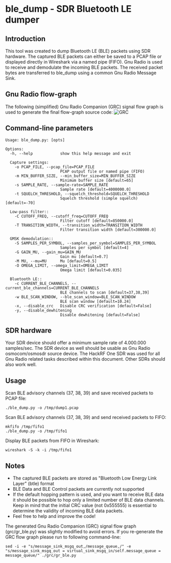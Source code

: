 # ble_dump - SDR Bluetooth LE dumper
## Introduction
This tool was created to dump Bluetooth LE (BLE) packets using SDR hardware. The captured BLE packets can either be saved to a PCAP file or displayed directly in Wireshark via a named pipe (FIFO). Gnu Radio is used to receive and demodulate the incoming BLE packets. The received packet bytes are transferred to ble_dump using a common Gnu Radio Message Sink.

## Gnu Radio flow-graph
The following (simplified) Gnu Radio Companion (GRC) signal flow graph is used to generate the final flow-graph source code:
![GRC](https://raw.githubusercontent.com/drtyhlpr/ble_dump/master/grc/gr_ble.png)


## Command-line parameters
```
Usage: ble_dump.py: [opts]

Options:
  -h, --help            show this help message and exit

  Capture settings:
    -o PCAP_FILE, --pcap_file=PCAP_FILE
                        PCAP output file or named pipe (FIFO)
    -m MIN_BUFFER_SIZE, --min_buffer_size=MIN_BUFFER_SIZE
                        Minimum buffer size [default=65]
    -s SAMPLE_RATE, --sample-rate=SAMPLE_RATE
                        Sample rate [default=4000000.0]
    -t SQUELCH_THRESHOLD, --squelch_threshold=SQUELCH_THRESHOLD
                        Squelch threshold (simple squelch) [default=-70]

  Low-pass filter::
    -C CUTOFF_FREQ, --cutoff_freq=CUTOFF_FREQ
                        Filter cutoff [default=850000.0]
    -T TRANSITION_WIDTH, --transition_width=TRANSITION_WIDTH
                        Filter transition width [default=300000.0]

  GMSK demodulation::
    -S SAMPLES_PER_SYMBOL, --samples_per_symbol=SAMPLES_PER_SYMBOL
                        Samples per symbol [default=4]
    -G GAIN_MU, --gain_mu=GAIN_MU
                        Gain mu [default=0.7]
    -M MU, --mu=MU      Mu [default=0.5]
    -O OMEGA_LIMIT, --omega_limit=OMEGA_LIMIT
                        Omega limit [default=0.035]

  Bluetooth LE::
    -c CURRENT_BLE_CHANNELS, --current_ble_channels=CURRENT_BLE_CHANNELS
                        BLE channels to scan [default=37,38,39]
    -w BLE_SCAN_WINDOW, --ble_scan_window=BLE_SCAN_WINDOW
                        BLE scan window [default=10.24]
    -x, --disable_crc   Disable CRC verification [default=False]
    -y, --disable_dewhitening
                        Disable dewhitening [default=False]
```

## SDR hardware
Your SDR device should offer a minimum sample rate of 4.000.000 samples/sec. The SDR device as well should be usable as Gnu Radio osmocom/osmosdr source device. The HackRF One SDR was used for all Gnu Radio related tasks described within this document. Other SDRs should also work well.

## Usage
Scan BLE advisory channels (37, 38, 39) and save received packets to PCAP file:

```
./ble_dump.py -o /tmp/dump1.pcap
```

Scan BLE advisory channels (37, 38, 39) and send received packets to FIFO:

```
mkfifo /tmp/fifo1
./ble_dump.py -o /tmp/fifo1
```
Display BLE packets from FIFO in Wireshark:

```
wireshark -S -k -i /tmp/fifo1
```

## Notes
* The captured BLE packets are stored as "Bluetooth Low Energy Link Layer" (btle) format
* BLE Data and BLE Control packets are currently not supported
* If the default hopping pattern is used, and you want to receive BLE data it should be possible to hop only a limited number of BLE data channels. Keep in mind that the initial CRC value (not 0x555555) is essential to determine the validity of incoming BLE data packets.
* Feel free to help and improve the code!

The generated Gnu Radio Companion (GRC) signal flow graph (grc/gr_ble.py) was slightly modified to avoid errors. If you re-generate the GRC flow graph please run to following command-line:

```
sed -i -e "s/message_sink_msgq_out,/message_queue,/" -e "s/message_sink_msgq_out = virtual_sink_msgq_in/self.message_queue = message_queue/" ./grc/gr_ble.py
```
